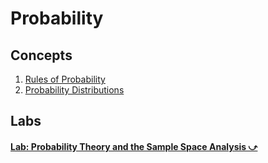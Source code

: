 # Probability

## Concepts

1. <a href="#/mathematics/probability/rules-of-probability.md" target="_blank">Rules of Probability</a>
1. <a href="#/mathematics/probability/probability-distributions.md" target="_blank">Probability Distributions</a>

## Labs

#### <a href="https://nbviewer.org/github/recohut/notebook/blob/master/_notebooks/2022-01-21-probability.ipynb" target="_blank">Lab: Probability Theory and the Sample Space Analysis ⤻</a>